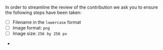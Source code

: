 In order to streamline the review of the contribution we ask you
to ensure the following steps have been taken:

- [ ] Filename in the `lowercase` format
- [ ] Image format: `png`
- [ ] Image size: `256 by 256 px`
- 
